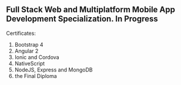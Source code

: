 ## Full Stack Web and Multiplatform Mobile App Development Specialization. In Progress

Certificates:
1. Bootstrap 4 
2. Angular 2
3. Ionic and Cordova
4. NativeScript
5. NodeJS, Express and MongoDB
6. the Final Diploma 



